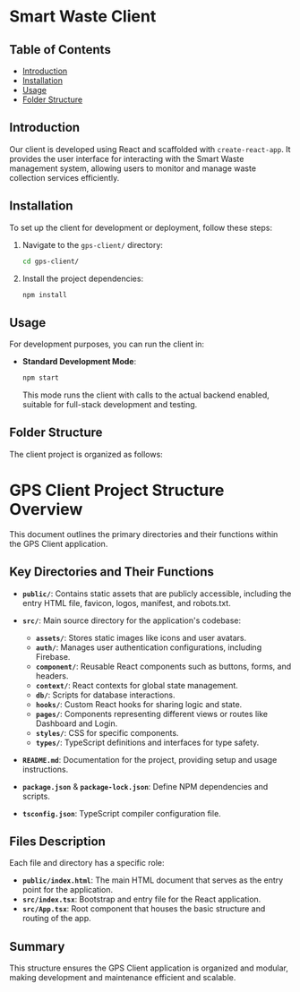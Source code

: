 # Smart Waste Client

## Table of Contents

- [Introduction](#introduction)
- [Installation](#installation)
- [Usage](#usage)
- [Folder Structure](#folder-structure)

## Introduction<a name="introduction"></a>

Our client is developed using React and scaffolded with `create-react-app`. It provides the user interface for interacting with the Smart Waste management system, allowing users to monitor and manage waste collection services efficiently.

## Installation<a name="installation"></a>

To set up the client for development or deployment, follow these steps:

1. Navigate to the `gps-client/` directory:
    ```sh
    cd gps-client/
    ```
    
2. Install the project dependencies:
    ```sh
    npm install
    ```

## Usage<a name="usage"></a>

For development purposes, you can run the client in:
- **Standard Development Mode**:
    ```sh
    npm start
    ```
    This mode runs the client with calls to the actual backend enabled, suitable for full-stack development and testing.

## Folder Structure<a name="folder-structure"></a>

The client project is organized as follows:
# GPS Client Project Structure Overview

This document outlines the primary directories and their functions within the GPS Client application.

## Key Directories and Their Functions

- **`public/`**: Contains static assets that are publicly accessible, including the entry HTML file, favicon, logos, manifest, and robots.txt.

- **`src/`**: Main source directory for the application's codebase:
  - **`assets/`**: Stores static images like icons and user avatars.
  - **`auth/`**: Manages user authentication configurations, including Firebase.
  - **`component/`**: Reusable React components such as buttons, forms, and headers.
  - **`context/`**: React contexts for global state management.
  - **`db/`**: Scripts for database interactions.
  - **`hooks/`**: Custom React hooks for sharing logic and state.
  - **`pages/`**: Components representing different views or routes like Dashboard and Login.
  - **`styles/`**: CSS for specific components.
  - **`types/`**: TypeScript definitions and interfaces for type safety.

- **`README.md`**: Documentation for the project, providing setup and usage instructions.

- **`package.json`** & **`package-lock.json`**: Define NPM dependencies and scripts.

- **`tsconfig.json`**: TypeScript compiler configuration file.

## Files Description

Each file and directory has a specific role:

- **`public/index.html`**: The main HTML document that serves as the entry point for the application.
- **`src/index.tsx`**: Bootstrap and entry file for the React application.
- **`src/App.tsx`**: Root component that houses the basic structure and routing of the app.

## Summary

This structure ensures the GPS Client application is organized and modular, making development and maintenance efficient and scalable.
